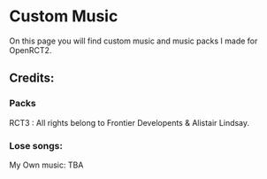 # Custom Music

On this page you will find custom music and music packs I made for OpenRCT2. 

## Credits:
### Packs
RCT3 : All rights belong to Frontier Developents & Alistair Lindsay.

### Lose songs:
My Own music: TBA
